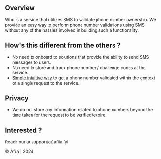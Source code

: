 ## Overview

Who is a service that utilizes SMS to validate phone number ownership. We provide an easy way to perform phone number validations using SMS without any of the hassles involved in building such a functionality.

## How's this different from the others ? 

- No need to onboard to solutions that provide the ability to send SMS messages to users.
- No need to store and track phone number / challenge codes at the service.
- [Simple intuitive way](./Flow.md) to get a phone number validated within the context of a single request to the service.  

## Privacy

- We do not store any information related to phone numbers beyond the time taken for the request to be verified/expire.

## Interested ?

Reach out at support[at]afila.fyi

&copy; Afila | 2024

